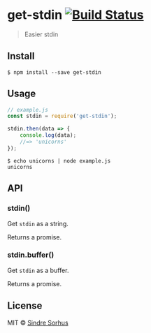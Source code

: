 # get-stdin [![Build Status](https://travis-ci.org/sindresorhus/get-stdin.svg?branch=master)](https://travis-ci.org/sindresorhus/get-stdin)

> Easier stdin


## Install

```
$ npm install --save get-stdin
```


## Usage

```js
// example.js
const stdin = require('get-stdin');

stdin.then(data => {
	console.log(data);
	//=> 'unicorns'
});
```

```
$ echo unicorns | node example.js
unicorns
```


## API

### stdin()

Get `stdin` as a string.

Returns a promise.

### stdin.buffer()

Get `stdin` as a buffer.

Returns a promise.


## License

MIT © [Sindre Sorhus](http://sindresorhus.com)
